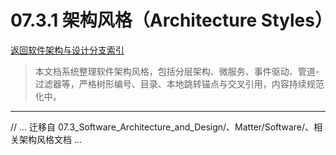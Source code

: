 # 07.3.1 架构风格（Architecture Styles）

[返回软件架构与设计分支索引](./README.md)

> 本文档系统整理软件架构风格，包括分层架构、微服务、事件驱动、管道-过滤器等，严格树形编号、目录、本地跳转锚点与交叉引用，内容持续规范化中。

---

// ... 迁移自 07.3_Software_Architecture_and_Design/、Matter/Software/、相关架构风格文档 ...
